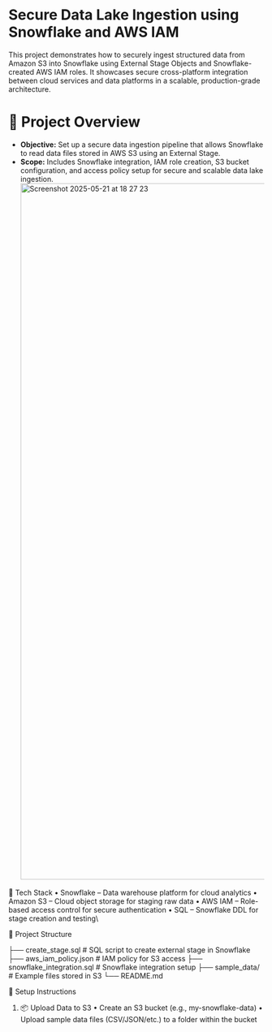 # Secure Data Lake Ingestion using Snowflake and AWS IAM

This project demonstrates how to securely ingest structured data from Amazon S3 into Snowflake using External Stage Objects and Snowflake-created AWS IAM roles. It showcases secure cross-platform integration between cloud services and data platforms in a scalable, production-grade architecture.

# 🚀 Project Overview

- **Objective:** Set up a secure data ingestion pipeline that allows Snowflake to read data files stored in AWS S3 using an External Stage.
- **Scope:** Includes Snowflake integration, IAM role creation, S3 bucket configuration, and access policy setup for secure and scalable data lake ingestion.
  <img width="1372" alt="Screenshot 2025-05-21 at 18 27 23" src="https://github.com/user-attachments/assets/95e63e0b-0292-49ab-8705-d60d66eefc8a" />


🧰 Tech Stack
	•	Snowflake – Data warehouse platform for cloud analytics
	•	Amazon S3 – Cloud object storage for staging raw data
	•	AWS IAM – Role-based access control for secure authentication
	•	SQL – Snowflake DDL for stage creation and testing\

📁 Project Structure

├── create_stage.sql          # SQL script to create external stage in Snowflake
├── aws_iam_policy.json       # IAM policy for S3 access
├── snowflake_integration.sql # Snowflake integration setup
├── sample_data/              # Example files stored in S3
└── README.md

🔧 Setup Instructions

1. 📦 Upload Data to S3
	•	Create an S3 bucket (e.g., my-snowflake-data)
	•	Upload sample data files (CSV/JSON/etc.) to a folder within the bucket
 
